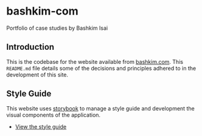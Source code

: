 # bashkim-com

Portfolio of case studies by Bashkim Isai

## Introduction

This is the codebase for the website available from [bashkim.com](https://wwww.bashkim.com/). This `README.md` file details some of the decisions and principles adhered to in the development of this site.

## Style Guide

This website uses [storybook](https://storybook.js.org/) to manage a style guide and development the visual components of the application.

* [View the style guide](https://styleguide.bashkim.com/)
